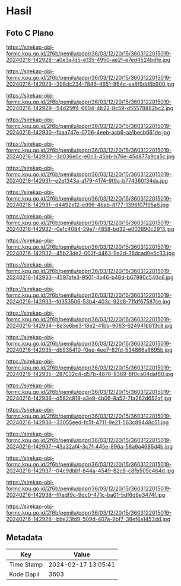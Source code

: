 # Hasil

## Foto C Plano

https://sirekap-obj-formc.kpu.go.id/2f6b/pemilu/pdpr/36/03/12/20/15/3603122015019-20240216-142928--a0e3a7d5-e135-4950-ae2f-e7ed4524bdfe.jpg

https://sirekap-obj-formc.kpu.go.id/2f6b/pemilu/pdpr/36/03/12/20/15/3603122015019-20240216-142929--398dc234-7846-4651-864c-ea8f9dd6b900.jpg

https://sirekap-obj-formc.kpu.go.id/2f6b/pemilu/pdpr/36/03/12/20/15/3603122015019-20240216-142929--54d25ff4-6604-4b22-8c59-d55578882bc2.jpg

https://sirekap-obj-formc.kpu.go.id/2f6b/pemilu/pdpr/36/03/12/20/15/3603122015019-20240216-142930--fbaa747e-0706-4eeb-acb6-aa1becb661de.jpg

https://sirekap-obj-formc.kpu.go.id/2f6b/pemilu/pdpr/36/03/12/20/15/3603122015019-20240216-142930--3d036e0c-e0c3-45bb-b76e-45d877a9ca5c.jpg

https://sirekap-obj-formc.kpu.go.id/2f6b/pemilu/pdpr/36/03/12/20/15/3603122015019-20240216-142931--e2ef343a-a179-4174-9f9a-b774360f34da.jpg

https://sirekap-obj-formc.kpu.go.id/2f6b/pemilu/pdpr/36/03/12/20/15/3603122015019-20240216-142931--d4492e12-e996-4bab-8f77-1396f07f95a6.jpg

https://sirekap-obj-formc.kpu.go.id/2f6b/pemilu/pdpr/36/03/12/20/15/3603122015019-20240216-142932--0e1c4084-29e7-4858-bd32-e002890c2913.jpg

https://sirekap-obj-formc.kpu.go.id/2f6b/pemilu/pdpr/36/03/12/20/15/3603122015019-20240216-142932--45b23de2-002f-4463-9a2d-38dcad0e5c33.jpg

https://sirekap-obj-formc.kpu.go.id/2f6b/pemilu/pdpr/36/03/12/20/15/3603122015019-20240216-142933--4597afe3-9501-4b46-b48d-b67990c540c6.jpg

https://sirekap-obj-formc.kpu.go.id/2f6b/pemilu/pdpr/36/03/12/20/15/3603122015019-20240216-142933--fd353506-53b4-403c-92d8-71fdf67587ce.jpg

https://sirekap-obj-formc.kpu.go.id/2f6b/pemilu/pdpr/36/03/12/20/15/3603122015019-20240216-142934--8e3e6be3-18e2-41bb-9063-624941b813c8.jpg

https://sirekap-obj-formc.kpu.go.id/2f6b/pemilu/pdpr/36/03/12/20/15/3603122015019-20240216-142935--db935410-f0ee-4ee7-82fd-534886a8695b.jpg

https://sirekap-obj-formc.kpu.go.id/2f6b/pemilu/pdpr/36/03/12/20/15/3603122015019-20240216-142935--287032c4-d57b-4878-9369-8f0ca04daf80.jpg

https://sirekap-obj-formc.kpu.go.id/2f6b/pemilu/pdpr/36/03/12/20/15/3603122015019-20240216-142936--d582c818-a3e9-4b06-8a52-7fa262d652af.jpg

https://sirekap-obj-formc.kpu.go.id/2f6b/pemilu/pdpr/36/03/12/20/15/3603122015019-20240216-142936--33055eed-fc5f-4711-9e21-563c89448c51.jpg

https://sirekap-obj-formc.kpu.go.id/2f6b/pemilu/pdpr/36/03/12/20/15/3603122015019-20240216-142937--43a32af4-3c7f-445e-896a-58a9a4685d4b.jpg

https://sirekap-obj-formc.kpu.go.id/2f6b/pemilu/pdpr/36/03/12/20/15/3603122015019-20240216-142937--04c9dbbf-844a-4549-82c8-c8fb505c464d.jpg

https://sirekap-obj-formc.kpu.go.id/2f6b/pemilu/pdpr/36/03/12/20/15/3603122015019-20240216-142938--fffedf9c-9dc0-471c-ba01-5df6d9e3474f.jpg

https://sirekap-obj-formc.kpu.go.id/2f6b/pemilu/pdpr/36/03/12/20/15/3603122015019-20240216-142928--bbe23fd9-509d-407a-9bf7-38ef4a1453dd.jpg


## Metadata

| Key        | Value               |
| ---------- | ------------------- |
| Time Stamp | 2024-02-17 13:05:41 |
| Kode Dapil | 3603                |




